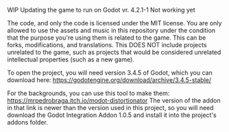 WIP
Updating the game to run on Godot vr. 4.2.1-1
Not working yet

The code, and only the code is licensed under the MIT license. You are only allowed to use the assets and music in this repository under the condition that the purpose you're using them is related to the game. This can be forks, modifications, and translations. 
This DOES NOT include projects unrelated to the game, such as projects that would be considered unrelated intellectual properties (such as a new game).

To open the project, you will need version 3.4.5 of Godot, which you can download here: https://godotengine.org/download/archive/3.4.5-stable/

For the backgrounds, you can use this tool to make them: https://mrpedrobraga.itch.io/modot-distortionator
The version of the addon in that link is newer than the version used in this project, so you will need download the Godot Integration Addon 1.0.5 and install it into the project's addons folder.
